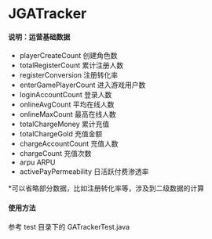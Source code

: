 JGATracker
==========

#### 说明：运营基础数据
+ playerCreateCount 创建角色数
+ totalRegisterCount 累计注册人数
+ registerConversion 注册转化率
+ enterGamePlayerCount 进入游戏用户数
+ loginAccountCount 登录人数
+ onlineAvgCount 平均在线人数
+ onlineMaxCount 最高在线人数
+ totalChargeMoney 累计充值
+ totalChargeGold 充值金额
+ chargeAccountCount 充值人数
+ chargeCount 充值次数
+ arpu ARPU
+ activePayPermeability	日活跃付费渗透率

*可以省略部分数据，比如注册转化率等，涉及到二级数据的计算

#### 使用方法
参考 test 目录下的 GATrackerTest.java
